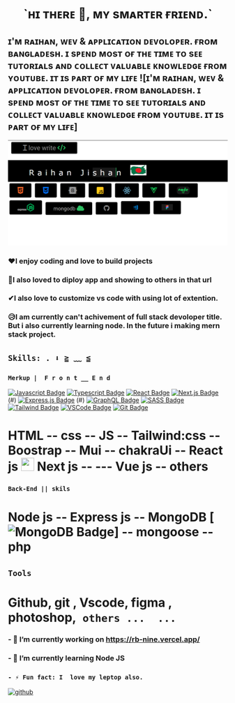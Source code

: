 <h1 align="center"> `ʜɪ ᴛʜᴇʀᴇ 👋, ᴍʏ sᴍᴀʀᴛᴇʀ  ғʀɪᴇɴᴅ.` </h1>
<h2 align="left">  ɪ'ᴍ ʀᴀɪʜᴀɴ,  ᴡᴇᴠ & ᴀᴘᴘʟɪᴄᴀᴛɪᴏɴ ᴅᴇᴠᴏʟᴏᴘᴇʀ. ғʀᴏᴍ ʙᴀɴɢʟᴀᴅᴇsʜ. ɪ sᴘᴇɴᴅ ᴍᴏsᴛ ᴏғ ᴛʜᴇ ᴛɪᴍᴇ ᴛᴏ sᴇᴇ ᴛᴜᴛᴏʀɪᴀʟs ᴀɴᴅ ᴄᴏʟʟᴇᴄᴛ ᴠᴀʟᴜᴀʙʟᴇ ᴋɴᴏᴡʟᴇᴅɢᴇ ғʀᴏᴍ ʏᴏᴜᴛᴜʙᴇ. ɪᴛ ɪs ᴘᴀʀᴛ ᴏғ ᴍʏ ʟɪғᴇ ![ɪ'ᴍ ʀᴀɪʜᴀɴ, ᴡᴇᴠ & ᴀᴘᴘʟɪᴄᴀᴛɪᴏɴ ᴅᴇᴠᴏʟᴏᴘᴇʀ. ғʀᴏᴍ ʙᴀɴɢʟᴀᴅᴇsʜ. ɪ sᴘᴇɴᴅ ᴍᴏsᴛ ᴏғ ᴛʜᴇ ᴛɪᴍᴇ ᴛᴏ sᴇᴇ ᴛᴜᴛᴏʀɪᴀʟs ᴀɴᴅ ᴄᴏʟʟᴇᴄᴛ ᴠᴀʟᴜᴀʙʟᴇ ᴋɴᴏᴡʟᴇᴅɢᴇ ғʀᴏᴍ ʏᴏᴜᴛᴜʙᴇ. ɪᴛ ɪs ᴘᴀʀᴛ ᴏғ ᴍʏ ʟɪғᴇ]
</h2>
<img src="https://raw.githubusercontent.com/raihan-jishan/Github-cover-photo/main/Screenshot%20(125).png"   />

### ❤I enjoy coding and love to build projects
### 💛I also loved to diploy app and showing to others in that url
### ✔I also love to customize vs code with using lot of extention.
### 😥I am currently can't achivement of  full stack devoloper title. But i also currently  learning node. In the  future i making  mern stack project. 

## `Skills: . ⬇ ≧ ﹏ ≦`
### `Merkup |  F r o n t __ E n d`
[![Javascript Badge](https://img.shields.io/badge/-Javascript-F0DB4F?style=for-the-badge&labelColor=black&logo=javascript&logoColor=F0DB4F)](#) [![Typescript Badge](https://img.shields.io/badge/-Typescript-007acc?style=for-the-badge&labelColor=black&logo=typescript&logoColor=007acc)](#) [![React Badge](https://img.shields.io/badge/-React-61DBFB?style=for-the-badge&labelColor=black&logo=react&logoColor=61DBFB)](#) [![Next.js Badge](https://img.shields.io/badge/next.js-000000?style=for-the-badge&logo=nextdotjs&logoColor=white)](#) (#) [![Express.js Badge](https://img.shields.io/badge/Express.js-000000?style=for-the-badge&logo=express&logoColor=white)](#) (#) [![GraphQL Badge](https://img.shields.io/badge/-GraphQl-e535ab?style=for-the-badge&labelColor=black&logo=node.js&logoColor=e535ab)](#) [![SASS Badge](https://img.shields.io/badge/Sass-CC6699?style=for-the-badge&logo=sass&logoColor=white)](#) [![Tailwind Badge](https://img.shields.io/badge/Tailwind%20CSS-092749?style=for-the-badge&logo=tailwindcss&logoColor=06B6D4&labelColor=000000)](#) [![VSCode Badge](https://img.shields.io/badge/Visual_Studio-5C2D91?style=for-the-badge&logo=visual%20studio&logoColor=white)](#) [![Git Badge](https://img.shields.io/badge/Git-F05032?style=for-the-badge&logo=git&logoColor=white)](#)
# HTML -- css -- JS -- Tailwind:css -- Boostrap -- Mui -- chakraUi -- React js <img src="https://cdn4.iconfinder.com/data/icons/logos-3/600/React.js_logo-512.png" width='30' height='30' /> Next js -- --- Vue js -- others
### `Back-End || skils`
# Node js  -- Express js -- MongoDB [![MongoDB Badge](https://img.shields.io/badge/MongoDB-4EA94B?style=for-the-badge&logo=mongodb&logoColor=white)] -- mongoose -- php 
## `Tools`
# Github, git , Vscode, figma , photoshop,` others ...  ...`

###  - 🔭 I’m currently working on https://rb-nine.vercel.app/ 
###  - 🌱 I’m currently learning Node JS 
### `- ⚡ Fun fact: I  love my leptop also. `


[<img src='https://cdn.jsdelivr.net/npm/simple-icons@3.0.1/icons/github.svg' alt='github' height='40'>](https://github.com/https://github.com/raihan-jishan)  



<!---
raihan-jishan/raihan-jishan is a ✨ special ✨ repository because its `README.md` (this file) appears on your GitHub profile.
You can click the Preview link to take a look at your changes.
--->
